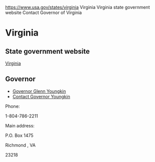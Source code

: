 

https://www.usa.gov/states/virginia
Virginia
Virginia state government website
Contact Governor of Virginia

Virginia
========

State government website
------------------------

[Virginia](https://www.virginia.gov/)

Governor
--------

* [Governor Glenn Youngkin](https://www.governor.virginia.gov/)
* [Contact Governor Youngkin](https://www.governor.virginia.gov/communicating-with-the-governors-office/)

Phone:

1-804-786-2211

Main address:

P.O. Box 1475
  
Richmond
,
VA

23218
